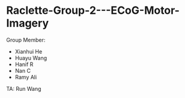 # Raclette-Group-2---ECoG-Motor-Imagery

Group Member: 
- Xianhui He
- Huayu Wang
- Hanif R
- Nan C
- Ramy Ali

TA: Run Wang
